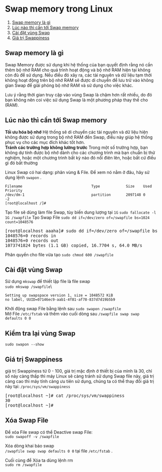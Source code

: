 # Swap memory trong Linux

1. [Swap memory là gì](#swap-memory-là-gì)
2. [Lúc nào thì cần tới Swap memory](#lúc-nào-thì-cần-tới-swap-memory)
3. [Cài đặt vùng Swap](#cài-đặt-vùng-swap)
4. [Giá trị Swappiness](#giá-trị-swappiness)

## Swap memory là gì

Swap Memory được sử dụng khi hệ thống của bạn quyết định rằng nó cần thêm bộ nhớ RAM cho quá trình hoạt động và bộ nhớ RAM hiện tại không còn đủ để sử dụng. Nếu điều đó xãy ra, các tài nguyên và dữ liệu tạm thời không hoạt động trên bộ nhớ RAM sẽ được di chuyển để lưu trữ vào không gian Swap để giải phóng bộ nhớ RAM và sử dụng cho việc khác.

Lưu ý rằng thời gian truy cập vào vùng Swap là chậm hơn rất nhiều, do đó bạn không nên coi việc sử dụng Swap là một phương pháp thay thế cho (RAM).

## Lúc nào thì cần tới Swap memory
**Tối ưu hóa bộ nhớ** Hệ thống sẽ di chuyển các tài nguyên và dữ liệu hiện không được sử dụng trong bộ nhớ RAM đến Swap, điều này giúp hệ thống phục vụ cho các mục đích khác tốt hơn.\
**Tránh các trường hợp không lường trước**  Trong một số trường hợp, bạn không dự tính được bộ nhớ dành cho các chương trình mà bạn chuẩn bị thử nghiệm, hoặc một chương trình bất kỳ nào đó nổi điên lên, hoặc bất cứ điều gì đó bất thường

Linux Swap có hai dạng: phân vùng & File. Để xem nó nằm ở đâu, hãy sử dụng lệnh `swapon` .

```[root@localhost /]# swapon -s
Filename                                Type            Size    Used    Priority
/dev/dm-1                               partition       2097148 0       -2
[root@localhost /]#
```
Tạo file sẽ dùng làm file Swap, tùy biến dung lượng tại `1G`
`sudo fallocate -l 1G /swapfile`
Tạo Swap File
`sudo dd if=/dev/zero of=/swapfile bs=1024 count=1048576`

<pre>[root@localhost aaaha]# sudo dd if=/dev/zero of=/swapfile bs=1024 count=1048576
1048576+0 records in
1048576+0 records out
1073741824 bytes (1.1 GB) copied, 16.7704 s, 64.0 MB/s</pre>

Phân quyền cho file vừa tạo
`sudo chmod 600 /swapfile`

## Cài đặt vùng Swap
Sử dụng `mkswap` để thiết lập file là file swap\
```sudo mkswap /swapfile```\
```[root@localhost aaaha]# sudo mkswap /swapfile
Setting up swapspace version 1, size = 1048572 KiB
no label, UUID=07146ec9-aab1-4f81-af78-837d7d19b5b9
```

Khởi động swap File bằng lệnh sau
```sudo swapon /swapfile```\
Mở File `/etc/fstab` và thêm vào cuối dòng sau
`/swapfile swap swap defaults 0 0`

## Kiểm tra lại vùng Swap
```sudo swapon --show```

## Giá trị Swappiness
giá trị Swappiness từ 0 - 100, giá trị mặc định ở thiết bị của mình là 30, chỉ số này càng thấp thì máy Linux sẽ càng tránh sử dụng Swap file này, giá trị càng cao thì máy tính càng ưu tiên sử dụng, chúng ta có thể thay đổi giá trị này tại:
```/proc/sys/vm/swappiness```

<pre>[root@localhost ~]# cat /proc/sys/vm/swappiness
30
[root@localhost ~]#</pre>

## Xóa Swap File
Để xóa File swap có thể Deactive swap File:\
`sudo swapoff -v /swapfile` 

Xóa dòng khai báo swap\
`/swapfile swap swap defaults 0 0` tại file `/etc/fstab` .

Cuối cùng để Xóa ta dùng lệnh rm\
`sudo rm /swapfile`
